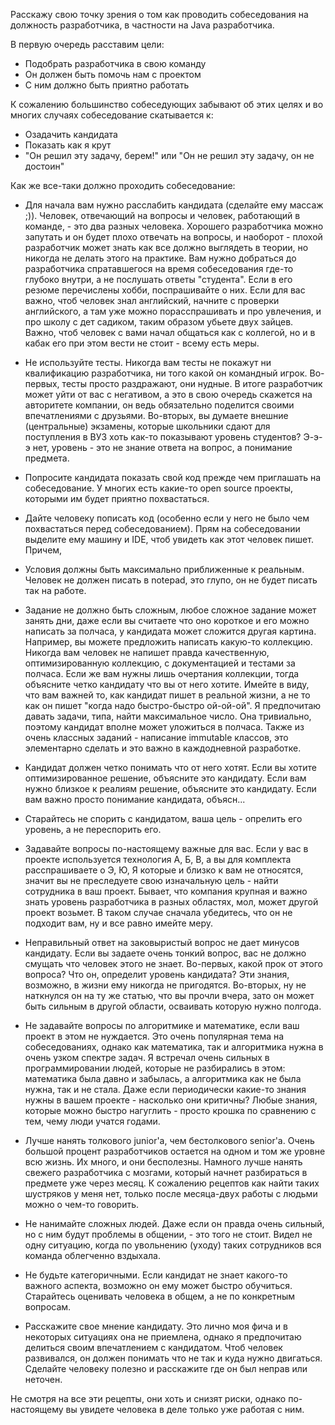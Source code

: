 Расскажу свою точку зрения о том как проводить собеседования на должность разработчика, в частности на Java разработчика.

В первую очередь расставим цели:
* Подобрать разработчика в свою команду
* Он должен быть помочь нам с проектом
* С ним должно быть приятно работать

К сожалению большинство собеседующих забывают об этих целях и во многих случаях собеседование скатывается к:
* Озадачить кандидата
* Показать как я крут
* "Он решил эту задачу, берем!" или "Он не решил эту задачу, он не достоин"

Как же все-таки должно проходить собеседование:
* Для начала вам нужно расслабить кандидата (сделайте ему массаж ;)). Человек, отвечающий на вопросы и человек, работающий в команде, - это два разных человека. Хорошего разработчика можно запутать и он будет плохо отвечать на вопросы, и наоборот - плохой разработчик может знать как все должно выглядеть в теории, но никогда не делать этого на практике. Вам нужно добраться до разработчика спратавшегося на время собеседования где-то глубоко внутри, а не послушать ответы "студента".
Если в его резюме перечислены хобби, поспрашивайте о них. Если для вас важно, чтоб человек знал английский, начните с проверки английского, а там уже можно порасспрашивать и про увлечения, и про школу с дет садиком, таким образом убьете двух зайцев. Важно, чтоб человек с вами начал общаться как с коллегой, но и в кабак его при этом вести не стоит - всему есть меры.

* Не используйте тесты. Никогда вам тесты не покажут ни квалификацию разработчика, ни того какой он командный игрок. Во-первых, тесты просто раздражают, они нудные. В итоге разработчик может уйти от вас с негативом, а это в свою очередь скажется на авторитете компании, он ведь обязательно поделится своими впечатлениями с друзьями. Во-вторых, вы думаете внешние (центральные) экзамены, которые школьники сдают для поступления в ВУЗ хоть как-то показывают уровень студентов? Э-э-э нет, уровень - это не знание ответа на вопрос, а понимание предмета.
* Попросите кандидата показать свой код прежде чем приглашать на собеседование. У многих есть какие-то open source проекты, которыми им будет приятно похвастаться.
* Дайте человеку пописать код (особенно если у него не было чем похвастаться перед собеседованием). Прям на собеседовании выделите ему машину и IDE, чтоб увидеть как этот человек пишет. Причем,
 * Условия должны быть максимально приближенные к реальным. Человек не должен писать в notepad, это глупо, он не будет писать так на работе.
 * Задание не должно быть сложным, любое сложное задание может занять дни, даже если вы считаете что оно короткое и его можно написать за полчаса, у кандидата может сложится другая картина. Например, вы можете предложить написать какую-то коллекцию. Никогда вам человек не напишет правда качественную, оптимизированную коллекцию, с документацией и тестами за полчаса. Если же вам нужны лишь очертания коллекции, тогда объясните четко кандидату что вы от него хотите. Имейте в виду, что вам важней то, как кандидат пишет в реальной жизни, а не то как он пишет "когда надо быстро-быстро ой-ой-ой". Я предпочитаю давать задачи, типа, найти максимальное число. Она тривиально, поэтому кандидат вполне может уложиться в полчаса. Также из очень классных заданий - написание immutable классов, это элементарно сделать и это важно в каждодневной разработке.
 * Кандидат должен четко понимать что от него хотят. Если вы хотите оптимизированное решение, объясните это кандидату. Если вам нужно близкое к реалиям решение, объясните это кандидату. Если вам важно просто понимание кандидата, объясн...
* Старайтесь не спорить с кандидатом, ваша цель - опрелить его уровень, а не переспорить его.
* Задавайте вопросы по-настоящему важные для вас. Если у вас в проекте используется технология А, Б, В, а вы для комплекта расспрашиваете о Э, Ю, Я которые и близко к вам не относятся, значит вы не преследуете свою изначальную цель - найти сотрудника в ваш проект.
Бывает, что компания крупная и важно знать уровень разработчика в разных областях, мол, может другой проект возьмет. В таком случае сначала убедитесь, что он не подходит вам, ну и все равно имейте меру.
* Неправильный ответ на заковыристый вопрос не дает минусов кандидату. Если вы задаете очень тонкий вопрос, вас не должно смущать что человек этого не знает. Во-первых, какой прок от этого вопроса? Что он, определит уровень кандидата? Эти знания, возможно, в жизни ему никогда не пригодятся. Во-вторых, ну не наткнулся он на ту же статью, что вы прочли вчера, зато он может быть сильным в другой области, осваивать которую нужно полгода.
* Не задавайте вопросы по алгоритмике и математике, если ваш проект в этом не нуждается. Это очень популярная тема на собеседованиях, однако как математика, так и алгоритмика нужна в очень узком спектре задач. Я встречал очень сильных в программировании людей, которые не разбирались в этом: математика была давно и забылась, а алгоритмика как не была нужна, так и не стала. Даже если периодически какие-то знания нужны в вашем проекте - насколько они критичны? Любые знания, которые можно быстро нагуглить - просто крошка по сравнению с тем, чему люди учатся годами.
* Лучше нанять толкового junior'a, чем бестолкового senior'a. Очень большой процент разработчиков остается на одном и том же уровне всю жизнь. Их много, и они бесполезны. Намного лучше нанять свежего разработчика с мозгами, который начнет разбираться в предмете уже через месяц. К сожалению рецептов как найти таких шустряков у меня нет, только после месяца-двух работы с людьми можно о чем-то говорить.
* Не нанимайте сложных людей. Даже если он правда очень сильный, но с ним будут проблемы в общении, - это того не стоит. Видел не одну ситуацию, когда по увольнению (уходу) таких сотрудников вся команда облегченно вздыхала.
* Не будьте категоричными. Если кандидат не знает какого-то важного аспекта, возможно он ему может быстро обучиться. Старайтесь оценивать человека в общем, а не по конкретным вопросам.
* Расскажите свое мнение кандидату. Это лично моя фича и в некоторых ситуациях она не приемлена, однако я предпочитаю делиться своим впечатлением с кандидатом. Чтоб человек развивался, он должен понимать что не так и куда нужно двигаться. Сделайте человеку полезно и расскажите где он был неправ или неточен.

Не смотря на все эти рецепты, они хоть и снизят риски, однако по-настоящему вы увидете человека в деле только уже работая с ним.